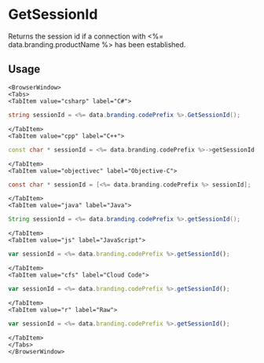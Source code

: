 # GetSessionId

Returns the session id if a connection with <%= data.branding.productName %> has been established.

## Usage

```mdx-code-block
<BrowserWindow>
<Tabs>
<TabItem value="csharp" label="C#">
```

```csharp
string sessionId = <%= data.branding.codePrefix %>.GetSessionId();
```

```mdx-code-block
</TabItem>
<TabItem value="cpp" label="C++">
```

```cpp
const char * sessionId = <%= data.branding.codePrefix %>->getSessionId();
```

```mdx-code-block
</TabItem>
<TabItem value="objectivec" label="Objective-C">
```

```objectivec
const char * sessionId = [<%= data.branding.codePrefix %> sessionId];
```

```mdx-code-block
</TabItem>
<TabItem value="java" label="Java">
```

```java
String sessionId = <%= data.branding.codePrefix %>.getSessionId();
```

```mdx-code-block
</TabItem>
<TabItem value="js" label="JavaScript">
```

```javascript
var sessionId = <%= data.branding.codePrefix %>.getSessionId();
```

```mdx-code-block
</TabItem>
<TabItem value="cfs" label="Cloud Code">
```

```javascript
var sessionId = <%= data.branding.codePrefix %>.getSessionId();
```

```mdx-code-block
</TabItem>
<TabItem value="r" label="Raw">
```

```javascript
var sessionId = <%= data.branding.codePrefix %>.getSessionId();
```

```mdx-code-block
</TabItem>
</Tabs>
</BrowserWindow>
```

